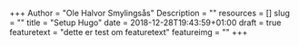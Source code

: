 +++
Author = "Ole Halvor Smylingsås"
Description = ""
resources = []
slug = ""
title = "Setup Hugo"
date = 2018-12-28T19:43:59+01:00
draft = true
featuretext = "dette er test om featuretext"
featureimg = ""
+++